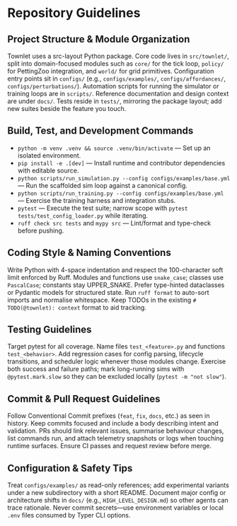 # Repository Guidelines

## Project Structure & Module Organization
Townlet uses a src-layout Python package. Core code lives in `src/townlet/`, split into domain-focused modules such as `core/` for the tick loop, `policy/` for PettingZoo integration, and `world/` for grid primitives. Configuration entry points sit in `configs/` (e.g., `configs/examples/`, `configs/affordances/`, `configs/perturbations/`). Automation scripts for running the simulator or training loops are in `scripts/`. Reference documentation and design context are under `docs/`. Tests reside in `tests/`, mirroring the package layout; add new suites beside the feature you touch.

## Build, Test, and Development Commands
- `python -m venv .venv && source .venv/bin/activate` — Set up an isolated environment.
- `pip install -e .[dev]` — Install runtime and contributor dependencies with editable source.
- `python scripts/run_simulation.py --config configs/examples/base.yml` — Run the scaffolded sim loop against a canonical config.
- `python scripts/run_training.py --config configs/examples/base.yml` — Exercise the training harness and integration stubs.
- `pytest` — Execute the test suite; narrow scope with `pytest tests/test_config_loader.py` while iterating.
- `ruff check src tests` and `mypy src` — Lint/format and type-check before pushing.

## Coding Style & Naming Conventions
Write Python with 4-space indentation and respect the 100-character soft limit enforced by Ruff. Modules and functions use `snake_case`; classes use `PascalCase`; constants stay UPPER_SNAKE. Prefer type-hinted dataclasses or Pydantic models for structured state. Run `ruff format` to auto-sort imports and normalise whitespace. Keep TODOs in the existing `# TODO(@townlet): context` format to aid tracking.

## Testing Guidelines
Target pytest for all coverage. Name files `test_<feature>.py` and functions `test_<behavior>`. Add regression cases for config parsing, lifecycle transitions, and scheduler logic whenever those modules change. Exercise both success and failure paths; mark long-running sims with `@pytest.mark.slow` so they can be excluded locally (`pytest -m "not slow"`).

## Commit & Pull Request Guidelines
Follow Conventional Commit prefixes (`feat`, `fix`, `docs`, etc.) as seen in history. Keep commits focused and include a body describing intent and validation. PRs should link relevant issues, summarise behaviour changes, list commands run, and attach telemetry snapshots or logs when touching runtime surfaces. Ensure CI passes and request review before merge.

## Configuration & Safety Tips
Treat `configs/examples/` as read-only references; add experimental variants under a new subdirectory with a short README. Document major config or architecture shifts in `docs/` (e.g., `HIGH_LEVEL_DESIGN.md`) so other agents can trace rationale. Never commit secrets—use environment variables or local `.env` files consumed by Typer CLI options.
